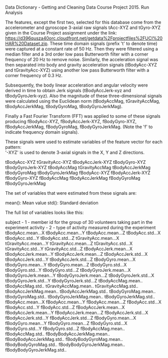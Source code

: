 Data Dictionary - Getting and Cleaning Data Course Project 2015. Run Analysis

The features, except the first two, selected for this database come from the accelerometer and gyroscope 3-axial raw signals tAcc-XYZ and tGyro-XYZ given in the Course Project assignment under the link: https://d396qusza40orc.cloudfront.net/getdata%2Fprojectfiles%2FUCI%20HAR%20Dataset.zip. These time domain signals (prefix 't' to denote time) were captured at a constant rate of 50 Hz. Then they were filtered using a median filter and a 3rd order low pass Butterworth filter with a corner frequency of 20 Hz to remove noise. Similarly, the acceleration signal was then separated into body and gravity acceleration signals (tBodyAcc-XYZ and tGravityAcc-XYZ) using another low pass Butterworth filter with a corner frequency of 0.3 Hz. 

Subsequently, the body linear acceleration and angular velocity were derived in time to obtain Jerk signals (tBodyAccJerk-xyz and tBodyGyroJerk-xyz). Also the magnitude of these three-dimensional signals were calculated using the Euclidean norm (tBodyAccMag, tGravityAccMag, tBodyAccJerkMag, tBodyGyroMag, tBodyGyroJerkMag). 

Finally a Fast Fourier Transform (FFT) was applied to some of these signals producing fBodyAcc-XYZ, fBodyAccJerk-XYZ, fBodyGyro-XYZ, fBodyAccJerkMag, fBodyGyroMag, fBodyGyroJerkMag. (Note the 'f' to indicate frequency domain signals). 

These signals were used to estimate variables of the feature vector for each pattern:  
'-XYZ' is used to denote 3-axial signals in the X, Y and Z directions.

tBodyAcc-XYZ
tGravityAcc-XYZ
tBodyAccJerk-XYZ
tBodyGyro-XYZ
tBodyGyroJerk-XYZ
tBodyAccMag
tGravityAccMag
tBodyAccJerkMag
tBodyGyroMag
tBodyGyroJerkMag
fBodyAcc-XYZ
fBodyAccJerk-XYZ
fBodyGyro-XYZ
fBodyAccMag
fBodyAccJerkMag
fBodyGyroMag
fBodyGyroJerkMag

The set of variables that were estimated from these signals are: 

mean(): Mean value
std(): Standard deviation

The full list of variables looks like this:

subject	- 1 - member id for the group of 30 volunteers taking part in the experiment
activity - 2 - type of activity measured during the experiment
tBodyAcc.mean...X 
tBodyAcc.mean...Y 
tBodyAcc.mean...Z 
tBodyAcc.std...X 
tBodyAcc.std...Y 
tBodyAcc.std...Z 
tGravityAcc.mean...X 
tGravityAcc.mean...Y 
tGravityAcc.mean...Z 
tGravityAcc.std...X 
tGravityAcc.std...Y 
tGravityAcc.std...Z 
tBodyAccJerk.mean...X 
tBodyAccJerk.mean...Y 
tBodyAccJerk.mean...Z 
tBodyAccJerk.std...X 
tBodyAccJerk.std...Y 
tBodyAccJerk.std...Z 
tBodyGyro.mean...X 
tBodyGyro.mean...Y 
tBodyGyro.mean...Z 
tBodyGyro.std...X 
tBodyGyro.std...Y 
tBodyGyro.std...Z 
tBodyGyroJerk.mean...X 
tBodyGyroJerk.mean...Y 
tBodyGyroJerk.mean...Z 
tBodyGyroJerk.std...X 
tBodyGyroJerk.std...Y 
tBodyGyroJerk.std...Z 
tBodyAccMag.mean.. 
tBodyAccMag.std.. 
tGravityAccMag.mean.. 
tGravityAccMag.std.. 
tBodyAccJerkMag.mean.. 
tBodyAccJerkMag.std.. 
tBodyGyroMag.mean.. 
tBodyGyroMag.std.. 
tBodyGyroJerkMag.mean.. 
tBodyGyroJerkMag.std.. 
fBodyAcc.mean...X 
fBodyAcc.mean...Y 
fBodyAcc.mean...Z 
fBodyAcc.std...X 
fBodyAcc.std...Y 
fBodyAcc.std...Z 
fBodyAccJerk.mean...X 
fBodyAccJerk.mean...Y 
fBodyAccJerk.mean...Z 
fBodyAccJerk.std...X 
fBodyAccJerk.std...Y 
fBodyAccJerk.std...Z 
fBodyGyro.mean...X 
fBodyGyro.mean...Y 
fBodyGyro.mean...Z 
fBodyGyro.std...X 
fBodyGyro.std...Y 
fBodyGyro.std...Z 
fBodyAccMag.mean.. 
fBodyAccMag.std.. 
fBodyBodyAccJerkMag.mean.. 
fBodyBodyAccJerkMag.std.. 
fBodyBodyGyroMag.mean.. 
fBodyBodyGyroMag.std.. 
fBodyBodyGyroJerkMag.mean.. 
fBodyBodyGyroJerkMag.std..